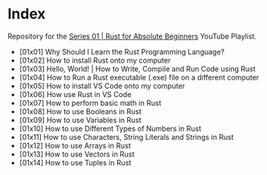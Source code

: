 # Index

Repository for the [Series 01 | Rust for Absolute Beginners](https://www.youtube.com/playlist?list=PLewu3tKOwueeIcEAMEKREcLixhTrucKMw) YouTube Playlist.

* [01x01] Why Should I Learn the Rust Programming Language?
* [01x02] How to install Rust onto my computer
* [01x03] Hello, World! | How to Write, Compile and Run Code using Rust
* [01x04] How to Run a Rust executable (.exe) file on a different computer
* [01x05] How to install VS Code onto my computer
* [01x06] How use Rust in VS Code
* [01x07] How to perform basic math in Rust
* [01x08] How to use Booleans in Rust
* [01x09] How to use Variables in Rust
* [01x10] How to use Different Types of Numbers in Rust
* [01x11] How to use Characters, String Literals and Strings in Rust
* [01x12] How to use Arrays in Rust
* [01x13] How to use Vectors in Rust
* [01x14] How to use Tuples in Rust
